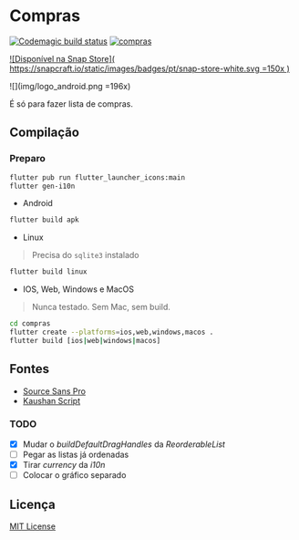 # Compras

[![Codemagic build status](https://api.codemagic.io/apps/60285b7d723629b11d05a8aa/60285b7d723629b11d05a8a9/status_badge.svg)](https://codemagic.io/apps/60285b7d723629b11d05a8aa/60285b7d723629b11d05a8a9/latest_build)
[![compras](https://snapcraft.io/compras/badge.svg)](https://snapcraft.io/compras)

[![Disponível na Snap Store](
https://snapcraft.io/static/images/badges/pt/snap-store-white.svg =150x
)](https://snapcraft.io/compras)

![](img/logo_android.png =196x)

É só para fazer lista de compras.

## Compilação

### Preparo

```bash
flutter pub run flutter_launcher_icons:main
flutter gen-i10n
```

- Android

```bash
flutter build apk
```

- Linux

> Precisa do `sqlite3` instalado

```bash
flutter build linux
```

- IOS, Web, Windows e MacOS

> Nunca testado. Sem Mac, sem build.

```bash
cd compras
flutter create --platforms=ios,web,windows,macos .
flutter build [ios|web|windows|macos]
```

## Fontes

- [Source Sans Pro](https://fonts.google.com/specimen/Source+Sans+Pro)
- [Kaushan Script](https://fonts.google.com/specimen/Kaushan+Script)

### TODO

- [x] Mudar o *buildDefaultDragHandles* da *ReorderableList*
- [ ] Pegar as listas já ordenadas
- [x] Tirar *currency* da *i10n*
- [ ] Colocar o gráfico separado

## Licença

[MIT License](./LICENSE)
